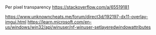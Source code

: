Per pixel transparency
https://stackoverflow.com/a/65519181

https://www.unknowncheats.me/forum/direct3d/192197-dx11-overlay-imgui.html
https://learn.microsoft.com/en-us/windows/win32/api/winuser/nf-winuser-setlayeredwindowattributes